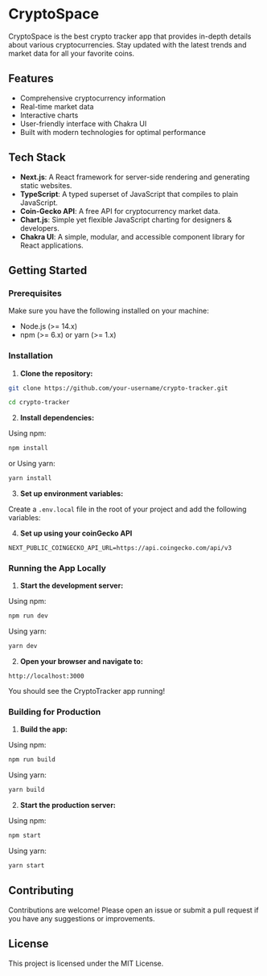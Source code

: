 
# CryptoSpace 

CryptoSpace is the best crypto tracker app that provides in-depth details about various cryptocurrencies. Stay updated with the latest trends and market data for all your favorite coins.

## Features

- Comprehensive cryptocurrency information
- Real-time market data
- Interactive charts
- User-friendly interface with Chakra UI
- Built with modern technologies for optimal performance

## Tech Stack

- **Next.js**: A React framework for server-side rendering and generating static websites.
- **TypeScript**: A typed superset of JavaScript that compiles to plain JavaScript.
- **Coin-Gecko API**: A free API for cryptocurrency market data.
- **Chart.js**: Simple yet flexible JavaScript charting for designers & developers.
- **Chakra UI**: A simple, modular, and accessible component library for React applications.

## Getting Started

### Prerequisites

Make sure you have the following installed on your machine:

- Node.js (>= 14.x)
- npm (>= 6.x) or yarn (>= 1.x)

### Installation

1. **Clone the repository:**

```sh
git clone https://github.com/your-username/crypto-tracker.git
```
```sh
cd crypto-tracker
```

2. **Install dependencies:**

Using npm:
```sh
npm install
```
or Using yarn:
```sh
yarn install
```

3. **Set up environment variables:**
 
Create a ```.env.local``` file in the root of your project and add the following variables:

4. **Set up using your coinGecko API**
```
NEXT_PUBLIC_COINGECKO_API_URL=https://api.coingecko.com/api/v3
```

### Running the App Locally

1. **Start the development server:**

Using npm:
```sh
npm run dev
```

Using yarn:
```bash
yarn dev
```

2. **Open your browser and navigate to:**

``
http://localhost:3000
``

You should see the CryptoTracker app running!

### Building for Production

1. **Build the app:**

Using npm:
```bash
npm run build
```

Using yarn:
```bash
yarn build
```

2. **Start the production server:**

Using npm:
```sh
npm start
```

Using yarn:
```sh
yarn start
```

## Contributing

Contributions are welcome! Please open an issue or submit a pull request if you have any suggestions or improvements.

## License

This project is licensed under the MIT License.
